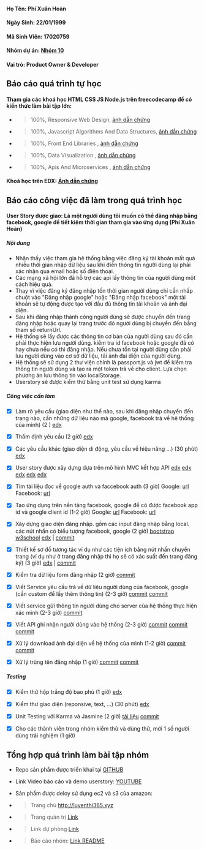 #### Họ Tên: Phí Xuân Hoàn
#### Ngày Sinh: 22/01/1999
#### Mã Sinh Viên: 17020759
#### Nhóm dự án: [Nhóm 10](https://github.com/hoanphi2201/SoftEng-Assignments-nhom-10/blob/master/README.md)
#### Vai trò: Product Owner & Developer


## Báo cáo quá trình tự học
#### Tham gia các khoá học HTML CSS JS Node.js trên freecodecamp để có kiến thức làm bài tập lớn: 

+ >100%, Responsive Web Design, [ảnh dẫn chứng](https://github.com/hoanphi2201/INT2208-8-2019/blob/master/PhiXuanHoan/images/Certification_Responsive_Web_Design.png)
+ >100%, Javascript Algorithms And Data Structures, [ảnh dẫn chứng](https://github.com/hoanphi2201/INT2208-8-2019/blob/master/PhiXuanHoan/images/Javascript%20Algorithms%20And%20Data%20Structures%20Certification.png)
+ >100%, Front End Libraries , [ảnh dẫn chứng](https://github.com/hoanphi2201/INT2208-8-2019/blob/master/PhiXuanHoan/images/Front%20End%20Libraries.png)
+ >100%, Data Visualization  , [ảnh dẫn chứng](https://github.com/hoanphi2201/INT2208-8-2019/blob/master/PhiXuanHoan/images/DataVisualization.png)
+ >100%, Apis And Microservices , [ảnh dẫn chứng](https://github.com/hoanphi2201/INT2208-8-2019/blob/master/PhiXuanHoan/images/APIsandMicroservices.png)

#### Khoá học trên EDX:  [Ảnh dẫn chứng](https://github.com/hoanphi2201/INT2208-8-2019/blob/master/PhiXuanHoan/SoftEng1x.jpg)

## Báo cáo công việc đã làm trong quá trình học

#### User Story được giao: Là một người dùng tôi muốn có thể đăng nhập bằng facebook, google để tiết kiệm thời gian tham gia vào ứng dụng (Phí Xuân Hoàn)

##### Nội dung
- Nhận thấy việc tham gia hệ thống bằng việc đăng ký tài khoản mất quá nhiều thời gian nhập dữ liệu sau khi điền thông tin người dùng lại phải xác nhận qua email hoặc số điện thoại.
- Các mạng xã hội lớn đã hỗ trợ các api lấy thông tin của người dùng một cách hiệu quả.
- Thay vì việc đăng ký đăng nhập tốn thời gian người dùng chỉ cần nhấp chuột vào "Đăng nhập google" hoặc "Đăng nhập facebook" một tài khoản sẽ tự động được tạo với đầu đủ thông tin tài khoản và ảnh đại diện.
- Sau khi đăng nhập thành công người dùng sẽ được chuyển đến trang đăng nhập hoặc quay lại trang trước đó người dùng bị chuyển đến bằng tham số returnUrl.
- Hệ thống sẽ lấy được các thông tin cơ bản của người dùng sau đó cần phải thực hiện lưu người dùng. kiểm tra id facebook hoặc google đã có hay chưa nếu có thì đăng nhập. Nếu chưa tồn tại người dùng cần phải lưu người dùng vào cơ sở dữ liệu, tải ảnh đại diện của người dùng.
- Hệ thống sẽ sử dụng 2 thư viện chính là passport.js và jwt để kiểm tra thông tin người dùng và tạo ra một token trả về cho client. Lựa chọn phương án lưu thông tin vào localStorage.
- Userstory sẽ được kiểm thử bằng unit test sử dụng karma

##### Công việc cần làm

- [x] Làm rõ yêu cầu (giao diện như thế nào, sau khi đăng nhập chuyển đến trang nào, cần những dữ liệu nào mà google, facebook trả về hệ thống của mình) (2 ) [edx](https://docs.google.com/document/d/1a4i_31R8WBUAnF91syr1FwBpKoAiTY6rEJt1xWjb74M/edit#heading=h.fvjpas4blmex)

- [x] Thẩm định yêu cầu (2 giờ) [edx](https://docs.google.com/document/d/1a4i_31R8WBUAnF91syr1FwBpKoAiTY6rEJt1xWjb74M/edit#heading=h.a3b33sgbrokp) 

- [x] Các yêu cầu khác (giao diện di động, yêu cầu về hiệu năng ...) (30 phút) [edx](https://docs.google.com/document/d/1a4i_31R8WBUAnF91syr1FwBpKoAiTY6rEJt1xWjb74M/edit#heading=h.99diysc4s7mc)

- [x] User story được xây dựng dựa trên mô hình MVC kết hợp API [edx](https://docs.google.com/document/d/1a4i_31R8WBUAnF91syr1FwBpKoAiTY6rEJt1xWjb74M/edit#heading=h.rxyqst9dtgtt)   [edx](https://docs.google.com/document/d/1a4i_31R8WBUAnF91syr1FwBpKoAiTY6rEJt1xWjb74M/edit#heading=h.tild5ajfrgup)  [edx](https://docs.google.com/document/d/1a4i_31R8WBUAnF91syr1FwBpKoAiTY6rEJt1xWjb74M/edit#heading=h.nzr0nabmnmj3) [edx](https://docs.google.com/document/d/1a4i_31R8WBUAnF91syr1FwBpKoAiTY6rEJt1xWjb74M/edit#heading=h.58qkxg2rderr) [edx](https://docs.google.com/document/d/1a4i_31R8WBUAnF91syr1FwBpKoAiTY6rEJt1xWjb74M/edit#heading=h.rxyqst9dtgtt)

- [x] Tìm tài liệu đọc về google auth và faccebook auth (3 giờ)
Google:  [url](https://developers.google.com/identity/sign-in/web/sign-in)
 Facebook: [url](https://developers.facebook.com/docs/facebook-login/)

- [x] Tạo ứng dụng trên nền tảng facebook, google để có được facebook app id và google client id (1-2 giờ)
Google: [url](https://console.developers.google.com/apis/credentials)
Facebook: [url]( https://developers.facebook.com/apps/325860808251746/dashboard/)

- [x] Xây dựng giao diện đăng nhập. gồm các input đăng nhập bằng local. các nút nhấn có biểu tượng facebook, google (2 giờ)    [bootstrap](https://getbootstrap.com/) [w3school](https://www.w3schools.com/html/default.asp) [edx](https://docs.google.com/document/d/1a4i_31R8WBUAnF91syr1FwBpKoAiTY6rEJt1xWjb74M/edit#heading=h.t50jyopjk04o) | [commit](https://github.com/hoanphi2201/SoftEng-Assignments-nhom-10/commit/b36c02826492e28066ad084052f119c781601e92)

- [x] Thiết kế sơ đồ tương tác ví dụ như các tiện ích bằng nút nhấn chuyển trang (ví dụ như ở trang đăng nhập thì họ sẽ có xác suất đến trang đăng ký) (3 giờ)  [edx](https://docs.google.com/document/d/1a4i_31R8WBUAnF91syr1FwBpKoAiTY6rEJt1xWjb74M/edit#heading=h.gk2kwayhjxq4) |  [commit](https://github.com/hoanphi2201/SoftEng-Assignments-nhom-10/commit/b36c02826492e28066ad084052f119c781601e92)

- [x] Kiểm tra dữ liệu form đăng nhập (2 giờ) [commit](https://github.com/hoanphi2201/SoftEng-Assignments-nhom-10/commit/5e6f9bcd644ffab2c0be22568c1e6b953e09c191)

- [x] Viết Service yêu cầu trả về dữ liệu người dùng của facebook, google (cần custom để lấy thêm thông tin) (2-3 giờ) [commit](https://github.com/hoanphi2201/SoftEng-Assignments-nhom-10/commit/f46658b9d3b9fe9976eb28cf4cafe4b74dcb1a7c)  [commit](https://github.com/hoanphi2201/SoftEng-Assignments-nhom-10/commit/f98d1e6885ac94db5d20e4c376b0b3b9e713feb2)

- [x] Viết service gửi thông tin người dùng cho server của hệ thống thực hiện xác minh (2-3 giờ) [commit](https://github.com/hoanphi2201/SoftEng-Assignments-nhom-10/commit/5e8034457fd0959ff363c897a0e4b3fc62bd3056)

- [x] Viết API ghi nhận người dùng vào hệ thống (2-3 giờ) [commit](https://github.com/hoanphi2201/API-NOP/commit/d681199e3df39c26d788a49aed992990a3f1c9ae)  [commit](https://github.com/hoanphi2201/API-NOP/commit/d7e33413608ddeeb253931e961a603f8f1d9bd82) [commit](https://github.com/hoanphi2201/API-NOP/commit/2702888155158a965559b876a7f407fb0d6c7510) 

- [x] Xử lý download ảnh đại diện về hệ thống của mình (1-2 giờ) [commit](https://github.com/hoanphi2201/API-NOP/commit/4c7972f0c5994e8c439b3eefc38cb4bc76019bef)  [commit](https://github.com/hoanphi2201/API-NOP/commit/a6e3258b34ed581890ef6f0481174f658921d11a)


- [x] Xử lý trùng tên đăng nhập (1 giờ)  [commit](https://github.com/hoanphi2201/API-NOP/commit/4c7972f0c5994e8c439b3eefc38cb4bc76019bef)  [commit](https://github.com/hoanphi2201/API-NOP/commit/a6e3258b34ed581890ef6f0481174f658921d11a)


##### Testing

- [x] Kiểm thử hộp trắng độ bao phủ (1 giờ) [edx](https://docs.google.com/document/d/1a4i_31R8WBUAnF91syr1FwBpKoAiTY6rEJt1xWjb74M/edit#heading=h.ryzy80x4sqk1)

- [x] Kiểm thư giao diện (reponsive, text, ...) (30 phút) [edx](https://docs.google.com/document/d/1a4i_31R8WBUAnF91syr1FwBpKoAiTY6rEJt1xWjb74M/edit#heading=h.zhrswbsdiifd)

- [x]  Unit Testing với Karma và Jasmine (2 giờ) [tài liệu](https://github.com/truonganhhoang/int3507-2016/wiki/%5BPATH%5D-Testing-in-angular-2) [commit](https://github.com/hoanphi2201/SoftEng-Assignments-nhom-10/commit/33910daf5f74f9eeaf8bff924f62e4eb8aa2fa20)

- [x] Cho các thành viên trong nhóm kiểm thử và dùng thử, mời 1 số người dùng trải nghiệm (1 giờ)

## Tổng hợp quá trình làm bài tập nhóm 

- Repo sản phẩm được triển khai tại [GITHUB](https://github.com/hoanphi2201/SoftEng-Assignments-nhom-10)

- Link Video báo cáo và demo userstory:  [YOUTUBE](https://youtu.be/bxZMtXm2gAk)

- Sản phẩm được deloy sử dụng ec2 và s3 của amazon: 
+ >Trang chủ http://luyenthi365.xyz
+ >Trang quản trị [Link](http://webthi-angular.s3-website-ap-southeast-1.amazonaws.com)
+ >Link dự phòng [Link](http://luyenthi365.xyz.s3-website-ap-southeast-1.amazonaws.com)
+ >Báo cáo nhóm: [Link README](https://github.com/hoanphi2201/SoftEng-Assignments-nhom-10/blob/master/README.md)
